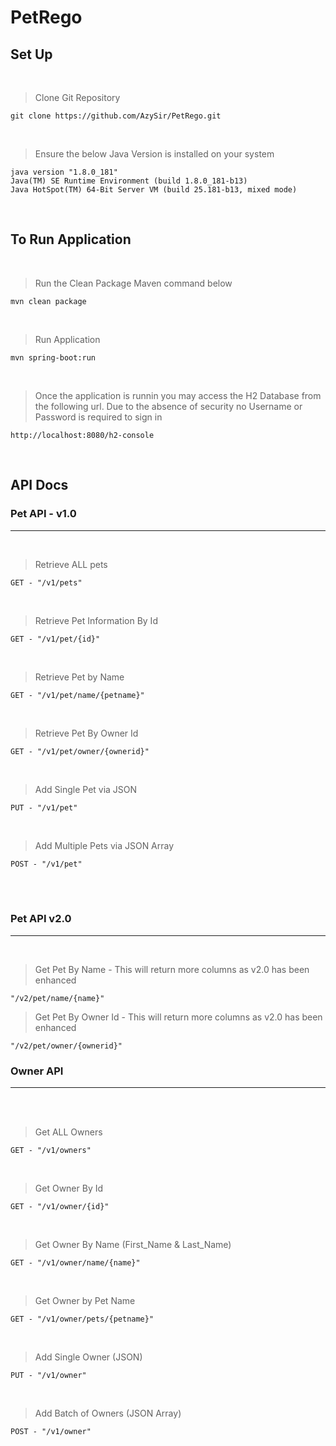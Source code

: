 # PetRego 

## Set Up
<br />

> Clone Git Repository


```
git clone https://github.com/AzySir/PetRego.git
```

<br />

> Ensure the below Java Version is installed on your system

```
java version "1.8.0_181"
Java(TM) SE Runtime Environment (build 1.8.0_181-b13)
Java HotSpot(TM) 64-Bit Server VM (build 25.181-b13, mixed mode)
```

<br />

## To Run Application

<br />

> Run the Clean Package Maven command below 

```
mvn clean package
```

<br />

> Run Application 

```
mvn spring-boot:run
```

<br />

> Once the application is runnin you may access the H2 Database from the following url. Due to the absence of security no Username or Password is required to sign in 

``` 
http://localhost:8080/h2-console
```

<br />

## API Docs

### Pet API - v1.0 
---
<br />

> Retrieve ALL pets 

```
GET - "/v1/pets"
```

<br />

> Retrieve Pet Information By Id

```
GET - "/v1/pet/{id}"
```

<br />

> Retrieve Pet by Name

```
GET - "/v1/pet/name/{petname}"
```

<br />

> Retrieve Pet By Owner Id

```
GET - "/v1/pet/owner/{ownerid}"
```

<br />

> Add Single Pet via JSON

```
PUT - "/v1/pet"
```

<br />

> Add Multiple Pets via JSON Array

```
POST - "/v1/pet"
```

<br />
<br />

### Pet API v2.0
---
<br />

> Get Pet By Name - This will return more columns as v2.0 has been enhanced

```
"/v2/pet/name/{name}"
```

> Get Pet By Owner Id - This will return more columns as v2.0 has been enhanced

```
"/v2/pet/owner/{ownerid}"
```

### Owner API 
---
<br />
<br />

> Get ALL Owners

```
GET - "/v1/owners"
```

<br />

> Get Owner By Id

```
GET - "/v1/owner/{id}"
```

<br />

> Get Owner By Name (First_Name & Last_Name)

```
GET - "/v1/owner/name/{name}"
```

<br />

> Get Owner by Pet Name

```
GET - "/v1/owner/pets/{petname}"
```

<br />

> Add Single Owner (JSON)

```
PUT - "/v1/owner"
```

<br />

> Add Batch of Owners (JSON Array)

```
POST - "/v1/owner"
```

